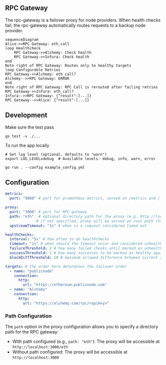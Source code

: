 ## RPC Gateway

The rpc-gateway is a failover proxy for node providers. When health checks
fail, the rpc-gateway automatically routes requests to a backup node provider.

```mermaid
sequenceDiagram
Alice->>RPC Gateway: eth_call
loop Healthcheck
    RPC Gateway->>Alchemy: Check health
    RPC Gateway->>Infura: Check health
end
Note right of RPC Gateway: Routes only to healthy targets
loop Configurable Retries
RPC Gateway->>Alchemy: eth_call?
Alchemy-->>RPC Gateway: ERROR
end
Note right of RPC Gateway: RPC Call is rerouted after failing retries
RPC Gateway->>Infura: eth_call?
Infura-->>RPC Gateway: {"result":[...]}
RPC Gateway-->>Alice: {"result":[...]}
```

## Development

Make sure the test pass
```console
go test -v ./...
```

To run the app locally
```console
# Set log level (optional, defaults to "warn")
export LOG_LEVEL=debug  # Available levels: debug, info, warn, error

go run . --config example_config.yml
```

## Configuration

```yaml
metrics:
  port: "9090" # port for prometheus metrics, served on /metrics and /

proxy:
  port: "3000" # port for RPC gateway
  path: "eth"  # optional directory path for the proxy (e.g. http://localhost:3000/eth)
              # if not specified, proxy will be served at root path (http://localhost:3000)
  upstreamTimeout: "1s" # when is a request considered timed out

healthChecks:
  interval: "5s" # how often to do healthchecks
  timeout: "1s" # when should the timeout occur and considered unhealthy
  failureThreshold: 2 # how many failed checks until marked as unhealthy
  successThreshold: 1 # how many successes to be marked as healthy again
  blockDiffThreshold: 10 # maximum allowed difference between current and latest block number

targets: # the order here determines the failover order
  - name: "publicnode"
    connection:
      http:
        url: "https://ethereum.publicnode.com"
  - name: "Alchemy"
    connection:
      http:
        url: "https://alchemy.com/rpc/<apikey>"
```

### Path Configuration

The `path` option in the proxy configuration allows you to specify a directory path for the RPC gateway:

- With path configured (e.g., `path: "eth"`): The proxy will be accessible at `http://localhost:3000/eth`
- Without path configured: The proxy will be accessible at `http://localhost:3000`

